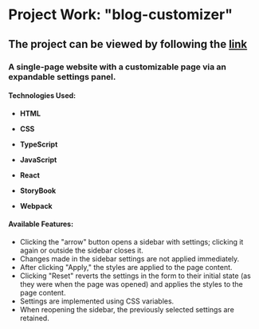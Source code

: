 # Project Work: "blog-customizer"

## The project can be viewed by following the [link](https://ube.khudorenko.com/)

### A single-page website with a customizable page via an expandable settings panel.

#### **Technologies Used:**

-  **HTML**

-  **CSS**

-  **TypeScript**

-  **JavaScript**

-  **React**

-  **StoryBook**

-  **Webpack**

#### **Available Features:**

-   Clicking the "arrow" button opens a sidebar with settings; clicking it again or outside the sidebar closes it.
-   Changes made in the sidebar settings are not applied immediately.
-   After clicking "Apply," the styles are applied to the page content.
-   Clicking "Reset" reverts the settings in the form to their initial state (as they were when the page was opened) and applies the styles to the page content.
-   Settings are implemented using CSS variables.
-   When reopening the sidebar, the previously selected settings are retained.
